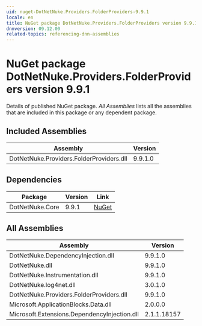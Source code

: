 ```yaml
---
uid: nuget-DotNetNuke.Providers.FolderProviders-9.9.1
locale: en
title: NuGet package DotNetNuke.Providers.FolderProviders version 9.9.1
dnnversion: 09.12.00
related-topics: referencing-dnn-assemblies
---
```


# NuGet package DotNetNuke.Providers.FolderProviders version 9.9.1
Details of published NuGet package.
*All Assemblies* lists all the assemblies that are included in this package or any dependent package.

## Included Assemblies

|Assembly|Version|
|---|---|
|DotNetNuke.Providers.FolderProviders.dll|9.9.1.0|

## Dependencies

|Package|Version|Link|
|---|---|---|
|DotNetNuke.Core|9.9.1|[NuGet](https://www.nuget.org/packages/DotNetNuke.Core/9.9.1)|

## All Assemblies

|Assembly|Version|
|---|---|
|DotNetNuke.DependencyInjection.dll|9.9.1.0|
|DotNetNuke.dll|9.9.1.0|
|DotNetNuke.Instrumentation.dll|9.9.1.0|
|DotNetNuke.log4net.dll|3.0.1.0|
|DotNetNuke.Providers.FolderProviders.dll|9.9.1.0|
|Microsoft.ApplicationBlocks.Data.dll|2.0.0.0|
|Microsoft.Extensions.DependencyInjection.dll|2.1.1.18157|

